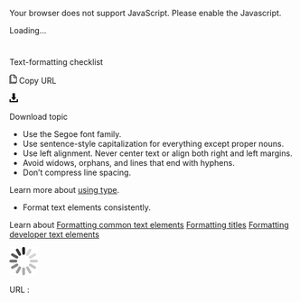 Your browser does not support JavaScript. Please enable the Javascript.

Loading...

# 

Text-formatting checklist

![Copy URL](text-formatting-checklist_files/Copy.png)
Copy URL

![Download](text-formatting-checklist_files/Download.png)

Download topic

  - Use the Segoe font family.
  - Use sentence-style capitalization for everything except proper nouns.
  - Use left alignment. Never center text or align both right and left margins.
  - Avoid widows, orphans, and lines that end with hyphens.
  - Don’t compress line spacing.

Learn more about [using type](https://worldready.cloudapp.net/Styleguide/Read?id=2700&topicid=36397).

  - Format text elements consistently.

Learn about 
 [Formatting common text elements](https://worldready.cloudapp.net/Styleguide/Read?id=2700&topicid=36402)
[Formatting titles](https://worldready.cloudapp.net/Styleguide/Read?id=2700&topicid=36416)
[Formatting developer text elements](https://worldready.cloudapp.net/Styleguide/Read?id=2700&topicid=28975)

![In progress](text-formatting-checklist_files/activity-large.gif)

URL :
